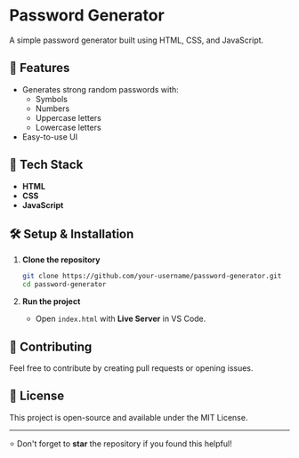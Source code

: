 # Password Generator

A simple password generator built using HTML, CSS, and JavaScript.

## 📌 Features

- Generates strong random passwords with:
  - Symbols
  - Numbers
  - Uppercase letters
  - Lowercase letters
- Easy-to-use UI

## 🚀 Tech Stack

- **HTML**
- **CSS**
- **JavaScript**

## 🛠️ Setup & Installation

1. **Clone the repository**

   ```sh
   git clone https://github.com/your-username/password-generator.git
   cd password-generator
   ```

2. **Run the project**

   - Open `index.html` with **Live Server** in VS Code.

## 🌟 Contributing

Feel free to contribute by creating pull requests or opening issues.

## 📜 License

This project is open-source and available under the MIT License.

---

⭐ Don't forget to **star** the repository if you found this helpful!


